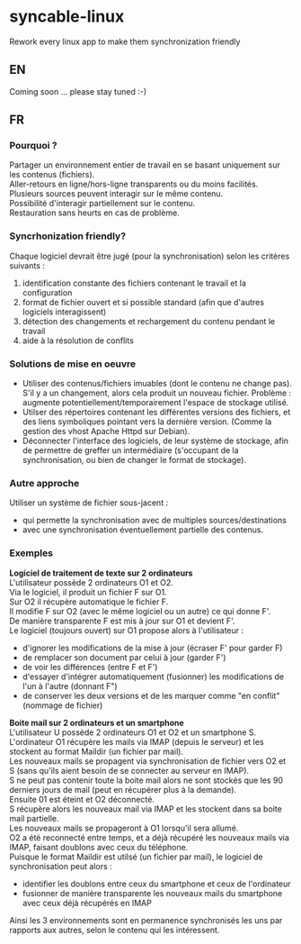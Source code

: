 # syncable-linux
Rework every linux app to make them synchronization friendly


## EN
Coming soon ... please stay tuned :-)


## FR

### Pourquoi ?

Partager un environnement entier de travail en se basant uniquement sur les contenus (fichiers).  
Aller-retours en ligne/hors-ligne transparents ou du moins facilités.  
Plusieurs sources peuvent interagir sur le même contenu.  
Possibilité d'interagir partiellement sur le contenu.  
Restauration sans heurts en cas de problème.  

### Syncrhonization friendly?

Chaque logiciel devrait être jugé (pour la synchronisation) selon les critères suivants :

1. identification constante des fichiers contenant le travail et la configuration
2. format de fichier ouvert et si possible standard (afin que d'autres logiciels interagissent)
3. détection des changements et rechargement du contenu pendant le travail
4. aide à la résolution de conflits

### Solutions de mise en oeuvre

- Utiliser des contenus/fichiers imuables (dont le contenu ne change pas). S'il y a un changement, alors cela produit un nouveau fichier. Problème : augmente potentiellement/temporairement l'espace de stockage utilisé.
- Utilser des répertoires contenant les différentes versions des fichiers, et des liens symboliques pointant vers la dernière version. (Comme la gestion des vhost Apache Httpd sur Debian).
- Déconnecter l'interface des logiciels, de leur système de stockage, afin de permettre de greffer un intermédiaire (s'occupant de la synchronisation, ou bien de changer le format de stockage).

### Autre approche

Utiliser un système de fichier sous-jacent :

- qui permette la synchronisation avec de multiples sources/destinations
- avec une synchronisation éventuellement partielle des contenus. 

### Exemples

**Logiciel de traitement de texte sur 2 ordinateurs**  
L'utilisateur possède 2 ordinateurs O1 et O2.  
Via le logiciel, il produit un fichier F sur O1.  
Sur O2 il récupère automatique le fichier F.  
Il modifie F sur O2 (avec le même logiciel ou un autre) ce qui donne F'.  
De manière transparente F est mis à jour sur O1 et devient F'.  
Le logiciel (toujours ouvert) sur O1 propose alors à l'utilisateur :  

- d'ignorer les modifications de la mise à jour (écraser F' pour garder F)
- de remplacer son document par celui à jour (garder F')
- de voir les différences (entre F et F')
- d'essayer d'intégrer automatiquement (fusionner) les modifications de l'un à l'autre (donnant F")
- de conserver les deux versions et de les marquer comme "en conflit" (nommage de fichier)

**Boite mail sur 2 ordinateurs et un smartphone**  
L'utilisateur U possède 2 ordinateurs O1 et O2 et un smartphone S.  
L'ordinateur O1 récupère les mails via IMAP (depuis le serveur) et les stockent au format Maildir (un fichier par mail).  
Les nouveaux mails se propagent via synchronisation de fichier vers O2 et S (sans qu'ils aient besoin de se connecter au serveur en IMAP).  
S ne peut pas contenir toute la boite mail alors ne sont stockés que les 90 derniers jours de mail (peut en récupérer plus à la demande).  
Ensuite 01 est éteint et O2 déconnecté.  
S récupère alors les nouveaux mail via IMAP et les stockent dans sa boite mail partielle.  
Les nouveaux mails se propageront à O1 lorsqu'il sera allumé.  
O2 a été reconnecté entre temps, et a déjà récupéré les nouveaux mails via IMAP, faisant doublons avec ceux du téléphone.  
Puisque le format Maildir est utilsé (un fichier par mail), le logiciel de synchronisation peut alors :  

- identifier les doublons entre ceux du smartphone et ceux de l'ordinateur
- fusionner de manière transparente les nouveaux mails du smartphone avec ceux déjà récupérés en IMAP

Ainsi les 3 environnements sont en permanence synchronisés les uns par rapports aux autres, selon le contenu qui les intéressent.

